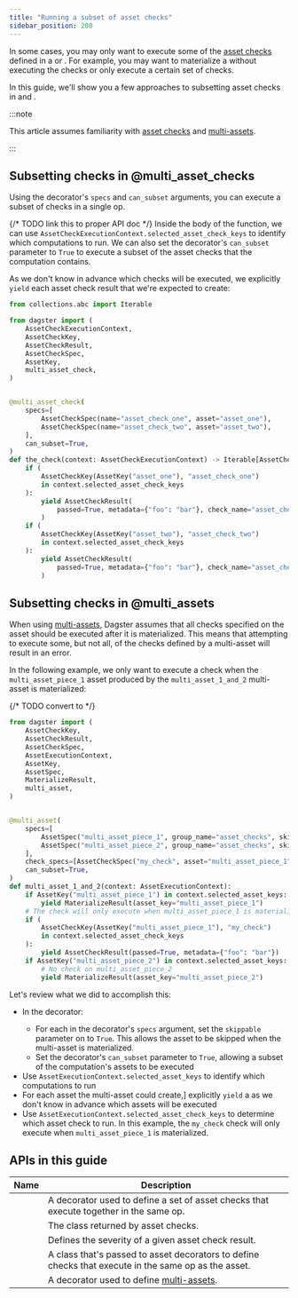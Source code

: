 ```yaml
---
title: "Running a subset of asset checks"
sidebar_position: 200
---
```


In some cases, you may only want to execute some of the [asset checks](asset-checks) defined in a <PyObject section="assets" module="dagster" object="multi_asset" decorator /> or <PyObject section="asset-checks" module="dagster" object="multi_asset_check" decorator />. For example, you may want to materialize a <PyObject section="assets" module="dagster" object="multi_asset" decorator /> without executing the checks or only execute a certain set of checks.

In this guide, we'll show you a few approaches to subsetting asset checks in <PyObject section="asset-checks" module="dagster" object="multi_asset_check" decorator pluralize /> and <PyObject section="assets" module="dagster" object="multi_asset" decorator pluralize />.

:::note

This article assumes familiarity with [asset checks](asset-checks) and [multi-assets](/guides/build/assets/defining-assets#multi-asset).

:::

## Subsetting checks in @multi_asset_checks

Using the <PyObject section="asset-checks" module="dagster" object="multi_asset_check" decorator /> decorator's `specs` and `can_subset` arguments, you can execute a subset of checks in a single op.

{/* TODO link this to proper API doc */}
Inside the body of the function, we can use `AssetCheckExecutionContext.selected_asset_check_keys` to identify which computations to run. We can also set the decorator's `can_subset` parameter to `True` to execute a subset of the asset checks that the computation contains.

As we don't know in advance which checks will be executed, we explicitly `yield` each asset check result that we're expected to create:

```python file=/concepts/assets/asset_checks/subset_multi_asset_check.py
from collections.abc import Iterable

from dagster import (
    AssetCheckExecutionContext,
    AssetCheckKey,
    AssetCheckResult,
    AssetCheckSpec,
    AssetKey,
    multi_asset_check,
)


@multi_asset_check(
    specs=[
        AssetCheckSpec(name="asset_check_one", asset="asset_one"),
        AssetCheckSpec(name="asset_check_two", asset="asset_two"),
    ],
    can_subset=True,
)
def the_check(context: AssetCheckExecutionContext) -> Iterable[AssetCheckResult]:
    if (
        AssetCheckKey(AssetKey("asset_one"), "asset_check_one")
        in context.selected_asset_check_keys
    ):
        yield AssetCheckResult(
            passed=True, metadata={"foo": "bar"}, check_name="asset_check_one"
        )
    if (
        AssetCheckKey(AssetKey("asset_two"), "asset_check_two")
        in context.selected_asset_check_keys
    ):
        yield AssetCheckResult(
            passed=True, metadata={"foo": "bar"}, check_name="asset_check_two"
        )
```

## Subsetting checks in @multi_assets

When using [multi-assets](/guides/build/assets/defining-assets#multi-asset), Dagster assumes that all checks specified on the asset should be executed after it is materialized. This means that attempting to execute some, but not all, of the checks defined by a multi-asset will result in an error.

In the following example, we only want to execute a check when the `multi_asset_piece_1` asset produced by the `multi_asset_1_and_2` multi-asset is materialized:

{/* TODO convert to <CodeExample> */}
```python file=/concepts/assets/asset_checks/subset_check_multi_asset.py
from dagster import (
    AssetCheckKey,
    AssetCheckResult,
    AssetCheckSpec,
    AssetExecutionContext,
    AssetKey,
    AssetSpec,
    MaterializeResult,
    multi_asset,
)


@multi_asset(
    specs=[
        AssetSpec("multi_asset_piece_1", group_name="asset_checks", skippable=True),
        AssetSpec("multi_asset_piece_2", group_name="asset_checks", skippable=True),
    ],
    check_specs=[AssetCheckSpec("my_check", asset="multi_asset_piece_1")],
    can_subset=True,
)
def multi_asset_1_and_2(context: AssetExecutionContext):
    if AssetKey("multi_asset_piece_1") in context.selected_asset_keys:
        yield MaterializeResult(asset_key="multi_asset_piece_1")
    # The check will only execute when multi_asset_piece_1 is materialized
    if (
        AssetCheckKey(AssetKey("multi_asset_piece_1"), "my_check")
        in context.selected_asset_check_keys
    ):
        yield AssetCheckResult(passed=True, metadata={"foo": "bar"})
    if AssetKey("multi_asset_piece_2") in context.selected_asset_keys:
        # No check on multi_asset_piece_2
        yield MaterializeResult(asset_key="multi_asset_piece_2")
```

Let's review what we did to accomplish this:

- In the <PyObject section="assets" module="dagster" object="multi_asset" decorator /> decorator:
  - For each <PyObject section="assets" module="dagster" object="AssetSpec" /> in the decorator's `specs` argument, set the `skippable` parameter on <PyObject section="assets" module="dagster" object="AssetSpec" /> to `True`. This allows the asset to be skipped when the multi-asset is materialized.
  - Set the decorator's `can_subset` parameter to `True`, allowing a subset of the computation's assets to be executed
- Use `AssetExecutionContext.selected_asset_keys` to identify which computations to run
- For each asset the multi-asset could create,] explicitly `yield` a <PyObject section="assets" module="dagster" object="MaterializeResult" /> as we don't know in advance which assets will be executed
- Use `AssetExecutionContext.selected_asset_check_keys` to determine which asset check to run. In this example, the `my_check` check will only execute when `multi_asset_piece_1` is materialized.

## APIs in this guide

| Name                                              | Description                                                                                                                           |
| ------------------------------------------------- | ------------------------------------------------------------------------------------------------------------------------------------- |
| <PyObject section="asset-checks" module="dagster" object="multi_asset_check" decorator /> | A decorator used to define a set of asset checks that execute together in the same op.               |
| <PyObject section="asset-checks" module="dagster" object="AssetCheckResult" />            | The class returned by asset checks.                                                                                                   |
| <PyObject section="asset-checks" module="dagster" object="AssetCheckSeverity" />          | Defines the severity of a given asset check result.                                                                                   |
| <PyObject section="asset-checks" module="dagster" object="AssetCheckSpec" />              | A class that's passed to asset decorators to define checks that execute in the same op as the asset. |
| <PyObject section="assets" module="dagster" object="multi_asset" decorator />       | A decorator used to define [multi-assets](/guides/build/assets/defining-assets#multi-asset).                                                             |

